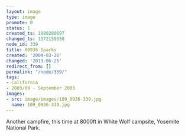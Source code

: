 ```yaml
---
layout: image
type: image
promote: 0
status: 1
created_ts: 1080280697
changed_ts: 1372159358
node_id: 339
title: 00936 Sparks
created: '2004-03-26'
changed: '2013-06-25'
redirect_from: []
permalink: "/node/339/"
tags:
- California
- 2003/09 - September 2003
images:
- src: image/images/109_0936-339.jpg
  name: 109_0936-339.jpg
---
```

Another campfire, this time at 8000ft in White Wolf campsite, Yosemite National Park.
